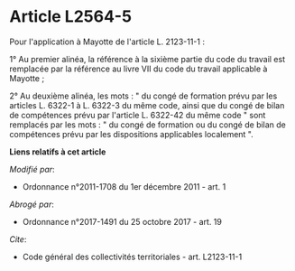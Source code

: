 # Article L2564-5

Pour l'application à Mayotte de l'article L. 2123-11-1 : 

1° Au premier alinéa, la référence à la sixième partie du code du travail est remplacée par la référence au livre VII du code
du travail applicable à Mayotte ; 

2° Au deuxième alinéa, les mots : " du congé de formation prévu par les articles L. 6322-1 à L. 6322-3 du même code, ainsi
que du congé de bilan de compétences prévu par l'article L. 6322-42 du même code " sont remplacés par les mots : " du congé
de formation ou du congé de bilan de compétences prévu par les dispositions applicables localement ".

**Liens relatifs à cet article**

_Modifié par_:

  - Ordonnance n°2011-1708 du 1er décembre 2011 - art. 1

_Abrogé par_:

  - Ordonnance n°2017-1491 du 25 octobre 2017 - art. 19

_Cite_:

  - Code général des collectivités territoriales - art. L2123-11-1
